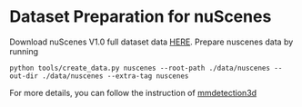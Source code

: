 # Dataset Preparation for nuScenes
Download nuScenes V1.0 full dataset data [HERE](https://www.kaggle.com/c/3d-object-detection-for-autonomous-vehicles/data). Prepare nuscenes data by running
```shell
python tools/create_data.py nuscenes --root-path ./data/nuscenes --out-dir ./data/nuscenes --extra-tag nuscenes
```

For more details, you can follow the instruction of [mmdetection3d](https://mmdetection3d.readthedocs.io/en/v0.18.1/data_preparation.html)